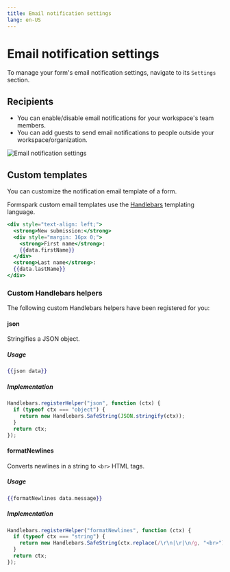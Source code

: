 ```yaml
---
title: Email notification settings
lang: en-US
---
```


# Email notification settings

To manage your form's email notification settings, navigate to its `Settings` section.

## Recipients

- You can enable/disable email notifications for your workspace's team members.
- You can add guests to send email notifications to people outside your workspace/organization.

![Email notification settings](../.vuepress/public/email-notification-settings.png)

## Custom templates

You can customize the notification email template of a form.

Formspark custom email templates use the [Handlebars](https://handlebarsjs.com/) templating language.

```handlebars
<div style="text-align: left;">
  <strong>New submission:</strong>
  <div style="margin: 16px 0;">
    <strong>First name</strong>:
    {{data.firstName}}
  </div>
  <strong>Last name</strong>:
  {{data.lastName}}
</div>
```

### Custom Handlebars helpers

The following custom Handlebars helpers have been registered for you:

#### json

Stringifies a JSON object.

##### Usage

```handlebars
{{json data}}
```

##### Implementation

```javascript
Handlebars.registerHelper("json", function (ctx) {
  if (typeof ctx === "object") {
    return new Handlebars.SafeString(JSON.stringify(ctx));
  }
  return ctx;
});
```

#### formatNewlines

Converts newlines in a string to `<br>` HTML tags.

##### Usage

```handlebars
{{formatNewlines data.message}}
```

##### Implementation

```javascript
Handlebars.registerHelper("formatNewlines", function (ctx) {
  if (typeof ctx === "string") {
    return new Handlebars.SafeString(ctx.replace(/\r\n|\r|\n/g, "<br>"));
  }
  return ctx;
});
```
